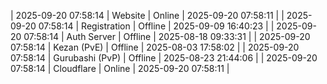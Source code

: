 | 2025-09-20 07:58:14 | Website | Online | 2025-09-20 07:58:11 |
| 2025-09-20 07:58:14 | Registration | Offline | 2025-09-09 16:40:23 |
| 2025-09-20 07:58:14 | Auth Server | Offline | 2025-08-18 09:33:31 |
| 2025-09-20 07:58:14 | Kezan (PvE) | Offline | 2025-08-03 17:58:02 |
| 2025-09-20 07:58:14 | Gurubashi (PvP) | Offline | 2025-08-23 21:44:06 |
| 2025-09-20 07:58:14 | Cloudflare | Online | 2025-09-20 07:58:11 |
